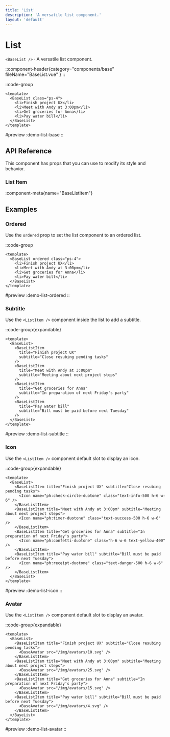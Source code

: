 ```yaml
---
title: 'List'
description: 'A versatile list component.'
layout: 'default'
---
```


# List

`<BaseList />` · A versatile list component.

::component-header{category="components/base" fileName="BaseList.vue" }
::

::code-group

```vue [DemoListBase.vue]
<template>
  <BaseList class="ps-4">
    <li>Finish project UX</li>
    <li>Meet with Andy at 3:00pm</li>
    <li>Get groceries for Anna</li>
    <li>Pay water bill</li>
  </BaseList>
</template>
```

#preview
:demo-list-base
::


## API Reference

This component has props that you can use to modify its style and behavior.

### List Item

:component-meta{name="BaseListItem"}

## Examples

### Ordered

Use the `ordered` prop to set the list component to an ordered list.

::code-group

```vue [DemoListOrdered.vue]
<template>
  <BaseList ordered class="ps-4">
    <li>Finish project UX</li>
    <li>Meet with Andy at 3:00pm</li>
    <li>Get groceries for Anna</li>
    <li>Pay water bill</li>
  </BaseList>
</template>
```

#preview
:demo-list-ordered
::

### Subtitle

Use the `<ListItem />` component inside the list to add a subtitle.

::code-group{expandable}

```vue [DemoListSubtitle.vue]
<template>
  <BaseList>
    <BaseListItem 
      title="Finish project UX" 
      subtitle="Close resubing pending tasks" 
    />
    <BaseListItem 
      title="Meet with Andy at 3:00pm" 
      subtitle="Meeting about next project steps" 
    />
    <BaseListItem 
      title="Get groceries for Anna" 
      subtitle="In preparation of next Friday's party" 
    />
    <BaseListItem 
      title="Pay water bill" 
      subtitle="Bill must be paid before next Tuesday" 
    />
  </BaseList>
</template>
```

#preview
:demo-list-subtitle
::

### Icon

Use the `<ListItem />` component default slot to display an icon.

::code-group{expandable}

```vue [DemoListIcon.vue]
<template>
  <BaseList>
    <BaseListItem title="Finish project UX" subtitle="Close resubing pending tasks">
      <Icon name="ph:check-circle-duotone" class="text-info-500 h-6 w-6" />
    </BaseListItem>
    <BaseListItem title="Meet with Andy at 3:00pm" subtitle="Meeting about next project steps">
      <Icon name="ph:timer-duotone" class="text-success-500 h-6 w-6" />
    </BaseListItem>
    <BaseListItem title="Get groceries for Anna" subtitle="In preparation of next Friday's party">
      <Icon name="ph:confetti-duotone" class="h-6 w-6 text-yellow-400" />
    </BaseListItem>
    <BaseListItem title="Pay water bill" subtitle="Bill must be paid before next Tuesday">
      <Icon name="ph:receipt-duotone" class="text-danger-500 h-6 w-6" />
    </BaseListItem>
  </BaseList>
</template>
```

#preview
:demo-list-icon
::

### Avatar

Use the `<ListItem />` component default slot to display an avatar.

::code-group{expandable}

```vue [DemoListAvatar.vue]
<template>
  <BaseList>
    <BaseListItem title="Finish project UX" subtitle="Close resubing pending tasks">
      <BaseAvatar src="/img/avatars/10.svg" />
    </BaseListItem>
    <BaseListItem title="Meet with Andy at 3:00pm" subtitle="Meeting about next project steps">
      <BaseAvatar src="/img/avatars/25.svg" />
    </BaseListItem>
    <BaseListItem title="Get groceries for Anna" subtitle="In preparation of next Friday's party">
      <BaseAvatar src="/img/avatars/15.svg" />
    </BaseListItem>
    <BaseListItem title="Pay water bill" subtitle="Bill must be paid before next Tuesday">
      <BaseAvatar src="/img/avatars/4.svg" />
    </BaseListItem>
  </BaseList>
</template>
```

#preview
:demo-list-avatar
::